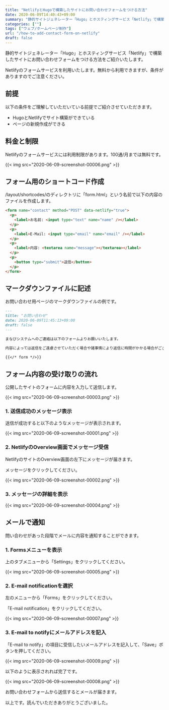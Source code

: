 ```yaml
---
title: "NetlifyとHugoで構築したサイトにお問い合わせフォームをつける方法"
date: 2020-06-09T14:40:43+09:00
summary: "静的サイトジェネレーター「Hugo」とホスティングサービス「Netlify」で構築したサイトにお問い合わせフォームをつける方法をご紹介いたします。"
categories: [""]
tags: ["ウェブ/ホームページ制作"]
url: "/how-to-add-contact-form-on-netlify"
draft: false
---
```


静的サイトジェネレーター「Hugo」とホスティングサービス「Netlify」で構築したサイトにお問い合わせフォームをつける方法をご紹介いたします。

Netlifyのフォームサービスを利用いたします。無料から利用できますが、条件がありますのでご注意ください。

## 前提

以下の条件をご理解していただいている前提でご紹介させていただきます。

- HugoとNetlifyでサイト構築ができている
- ページの新規作成ができる

## 料金と制限

Netlifyのフォームサービスには利用制限があります。100通/月までは無料です。

{{< img src="2020-06-09-screenshot-00006.png" >}}

## フォーム用のショートコード作成

/layout/shortcodes/のディレクトリに「form.html」という名前で以下の内容のファイルを作成します。

```html
<form name="contact" method="POST" data-netlify="true">
  <p>
    <label>お名前: <input type="text" name="name" /></label>   
  </p>
  <p>
    <label>E-Mail: <input type="email" name="email" /></label>
  </p>
  <p>
    <label>内容: <textarea name="message"></textarea></label>
  </p>
  <p>
    <button type="submit">送信</button>
  </p>
</form>
```

## マークダウンファイルに記述

お問い合わせ用ページのマークダウンファイルの例です。

```markdown
---
title: "お問い合わせ"
date: 2020-06-09T11:45:13+09:00
draft: false
---

まなびシステムへのご連絡は以下のフォームよりお願いいたします。

内容によっては返信をご遠慮させていただく場合や諸事情により返信に時間がかかる場合がございますことをご了承ください。

{{</* form */>}}
```

## フォーム内容の受け取りの流れ

公開したサイトのフォームに内容を入力して送信します。

{{< img src="2020-06-09-screenshot-00003.png" >}}

### 1. 送信成功のメッセージ表示

送信が成功すると以下のようなメッセージが表示されます。

{{< img src="2020-06-09-screenshot-00001.png" >}}

### 2. NetlifyのOverview画面でメッセージ受信

NetlifyのサイトのOverview画面の左下にメッセージが届きます。

メッセージをクリックしてください。

{{< img src="2020-06-09-screenshot-00002.png" >}}

### 3. メッセージの詳細を表示

{{< img src="2020-06-09-screenshot-00004.png" >}}

## メールで通知

問い合わせがあった段階でメールに内容を通知することができます。

### 1. Formsメニューを表示

上のタブメニューから「Settings」をクリックしてください。

{{< img src="2020-06-09-screenshot-00005.png" >}}

### 2. E-mail notificationを選択

左のメニューから「Forms」をクリックしてください。

「E-mail notification」をクリックしてください。

{{< img src="2020-06-09-screenshot-00007.png" >}}

### 3. E-mail to notifyにメールアドレスを記入

「E-mail to notify」の項目に受信したいメールアドレスを記入して、「Save」ボタンを押してください。

{{< img src="2020-06-09-screenshot-00009.png" >}}

以下のように表示されれば完了です。

{{< img src="2020-06-09-screenshot-00008.png" >}}

お問い合わせフォームから送信するとメールが届きます。

以上です。読んでいただきありがとうございました。
